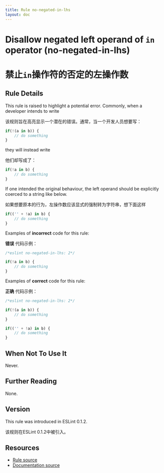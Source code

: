 ```yaml
---
title: Rule no-negated-in-lhs
layout: doc
---
```

<!-- Note: No pull requests accepted for this file. See README.md in the root directory for details. -->

# Disallow negated left operand of `in` operator (no-negated-in-lhs)

# 禁止`in`操作符的否定的左操作数

## Rule Details

This rule is raised to highlight a potential error. Commonly, when a developer intends to write

该规则旨在高亮显示一个潜在的错误。通常，当一个开发人员想要写：

```js
if(!(a in b)) {
    // do something
}
```

they will instead write

他们却写成了：

```js
if(!a in b) {
    // do something
}
```

If one intended the original behaviour, the left operand should be explicitly coerced to a string like below.

如果想要原本的行为，左操作数应该显式的强制转为字符串，想下面这样

```js
if(('' + !a) in b) {
    // do something
}
```

Examples of **incorrect** code for this rule:

**错误** 代码示例：

```js
/*eslint no-negated-in-lhs: 2*/

if(!a in b) {
    // do something
}
```

Examples of **correct** code for this rule:

**正确** 代码示例：

```js
/*eslint no-negated-in-lhs: 2*/

if(!(a in b)) {
    // do something
}

if(('' + !a) in b) {
    // do something
}
```

## When Not To Use It

Never.

## Further Reading

None.

## Version

This rule was introduced in ESLint 0.1.2.

该规则在ESLint 0.1.2中被引入。

## Resources

* [Rule source](https://github.com/eslint/eslint/tree/master/lib/rules/no-negated-in-lhs.js)
* [Documentation source](https://github.com/eslint/eslint/tree/master/docs/rules/no-negated-in-lhs.md)
